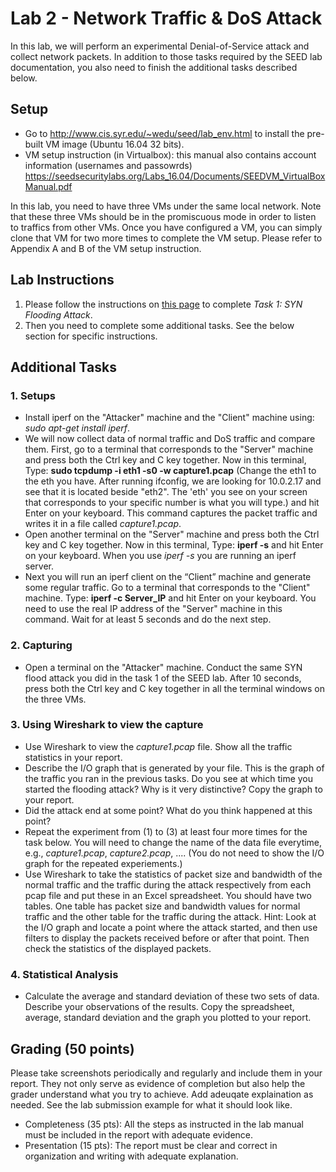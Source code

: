 # Lab 2 - Network Traffic & DoS Attack

In this lab, we will perform an experimental Denial-of-Service attack and collect network packets. In addition to those tasks required by the SEED lab documentation, you also need to finish the additional tasks described below.

## Setup

- Go to http://www.cis.syr.edu/~wedu/seed/lab_env.html to install the pre-built VM image (Ubuntu 16.04 32 bits).
- VM setup instruction (in Virtualbox): this manual also contains account information (usernames and passowrds) https://seedsecuritylabs.org/Labs_16.04/Documents/SEEDVM_VirtualBoxManual.pdf

In this lab, you need to have three VMs under the same local network. Note that these three VMs should be in the promiscuous mode in order to listen to traffics from other VMs. Once you have configured a VM, you can simply clone that VM for two more times to complete the VM setup. Please refer to Appendix A and B of the VM setup instruction.


## Lab Instructions 

1. Please follow the instructions on [this page](https://seedsecuritylabs.org/Labs_16.04/PDF/TCP_Attacks.pdf) to complete *Task 1: SYN Flooding Attack*. 
2. Then you need to complete some additional tasks. See the below section for specific instructions.

## Additional Tasks

### 1. Setups
- Install iperf on the "Attacker" machine and the "Client" machine using: *sudo apt-get install iperf*.
- We will now collect data of normal traffic and DoS traffic and compare them. First, go to a terminal that corresponds to the "Server" machine and press both the Ctrl key and C key together. Now in this terminal, Type: **sudo tcpdump -i eth1 -s0 -w capture1.pcap** (Change the eth1 to the eth you have. After running ifconfig, we are looking for 10.0.2.17 and see that it is located beside "eth2". The 'eth' you see on your screen that corresponds to your specific number is what you will type.) and hit Enter on your keyboard. This command captures the packet traffic and writes it in a file called *capture1.pcap*.
- Open another terminal on the "Server" machine and press both the Ctrl key and C key together. Now in this terminal, Type: **iperf -s** and hit Enter on your keyboard. When you use *iperf -s* you are running an iperf server. 
- Next you will run an iperf client on the “Client” machine and generate some regular traffic. Go to a terminal that corresponds to the "Client" machine. Type: **iperf -c Server_IP** and hit Enter on your keyboard. You need to use the real IP address of the "Server" machine in this command. Wait for at least 5 seconds and do the next step.

### 2. Capturing
- Open a terminal on the "Attacker" machine. Conduct the same SYN flood attack you did in the task 1 of the SEED lab. After 10 seconds, press both the Ctrl key and C key together in all the terminal windows on the three VMs.

### 3. Using Wireshark to view the capture
- Use Wireshark to view the *capture1.pcap* file. Show all the traffic statistics in your report.
- Describe the I/O graph that is generated by your file. This is the graph of the traffic you ran in the previous tasks. Do you see at which time you started the flooding attack? Why is it very distinctive? Copy the graph to your report.
- Did the attack end at some point? What do you think happened at this point?
- Repeat the experiment from (1) to (3) at least four more times for the task below. You will need to change the name of the data file everytime, e.g., *capture1.pcap*, *capture2.pcap*, .... (You do not need to show the I/O graph for the repeated experiements.)
- Use Wireshark to take the statistics of packet size and bandwidth of the normal traffic and the traffic during the attack respectively from each pcap file and put these in an Excel spreadsheet. You should have two tables. One table has packet size and bandwidth values for normal traffic and the other table for the traffic during the attack. Hint: Look at the I/O graph and locate a point where the attack started, and then use filters to display the packets received before or after that point. Then check the statistics of the displayed packets.
 
### 4. Statistical Analysis
- Calculate the average and standard deviation of these two sets of data. Describe your observations of the results. Copy the spreadsheet, average, standard deviation and the graph you plotted to your report.

## Grading (50 points)
Please take screenshots periodically and regularly and include them in your report. They not only serve as evidence of completion but also help the grader understand what you try to achieve. Add adeuqate explaination as needed. See the lab submission example for what it should look like.
* Completeness (35 pts): All the steps as instructed in the lab manual must be included in the report with adequate evidence.
* Presentation (15 pts): The report must be clear and correct in organization and writing with adequate explanation.
